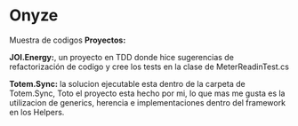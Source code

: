 # Onyze
Muestra de codigos
**Proyectos:**

**JOI.Energy:**, un proyecto en TDD donde hice sugerencias de refactorización de codigo y cree los tests en la clase de MeterReadinTest.cs

**Totem.Sync:** la solucion ejecutable esta dentro de la carpeta de Totem.Sync, Toto el proyecto esta hecho por mi, lo que mas me gusta es la utilizacion de generics,
  herencia e implementaciones dentro del framework en los Helpers.
